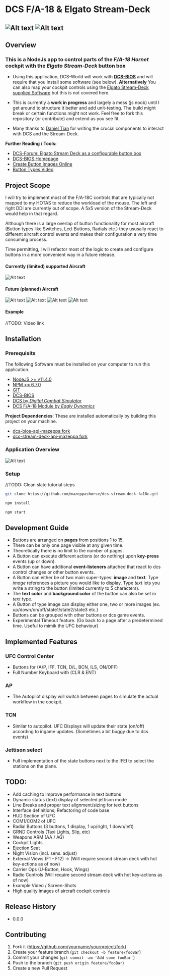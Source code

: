 # DCS F/A-18 & Elgato Stream-Deck
![Alt text](./resources/docs/dcs_logo_small.jpg?raw=true "DCS")
![Alt text](./resources/docs/elgato_logo_small.jpg?raw=true "ELGATO Stream Deck")
---
## Overview
### This is a NodeJs app to control parts of the *F/A-18 Hornet* cockpit with the *Elgato Stream-Deck* button box

- Using this application, DCS-World will work with [**DCS-BIOS**](https://github.com/dcs-bios/dcs-bios.git) and will require that you install some software (see below). **Alternatively** You can also map your cockpit controls using the [Elgato Stream-Deck supplied Software](https://www.elgato.com/en/gaming/downloads) but this is not covered here.

- This is currently a **work in progress** and largely a mess (js noob) until I get around to structure it better and add unit-testing. The build might break or certain functions might not work.
Feel free to fork this repository (or contribute) and extend as you see fit.
 
- Many thanks to [Daniel Tian](https://github.com/danieltian) for writing the crucial components to interact with DCS and the Stream-Deck. 

**Further Reading / Tools:**

- [DCS-Forum: Elgato Stream Deck as a configurable button box](https://forums.eagle.ru/showthread.php?t=189194)
- [DCS-BIOS Homepage](http://dcs-bios.a10c.de/)
- [Create Button Images Online](https://www.elgato.com/en/gaming/keycreator)
- [Button Types Video](https://youtu.be/cql9y2FIPvA)


## Project Scope

I will try to implement most of the F/A-18C controls that are typically not mapped to my HOTAS to reduce the workload of the mouse. The left and right DDI are currently out of scope. A 5x5 version of the Stream-Deck would help in that regard.

Although there is a large overlap of button functionality for most aircraft (Button types like Switches, Led-Buttons, Radials etc.) they ususally react to different aircraft control events and makes their configuration a very time consuming process.

Time permitting, I will refactor most of the logic to create and configure buttons in a more convenient way in a future release.


#### Currently (limited) supported Aircraft
![Alt text](./resources/images/menus/menu_fa_18c.png?raw=true "FA-18C Hornet")

#### Future (planned) Aircraft
![Alt text](./resources/images/menus/menu_f14.png?raw=true "F15 Tomcat")
![Alt text](./resources/images/menus/menu_aj37.png?raw=true "AJ37 Viggen")
![Alt text](./resources/images/menus/menu_m2000.png?raw=true "Mirage 2000")
![Alt text](./resources/images/menus/menu_av8b.png?raw=true "AV8B Harrier")

#### Example

//TODO: Video link

## Installation

### Prerequisits

The following Software must be installed on your computer to run this application. 
 
- [NodeJS >= v11.4.0](https://nodejs.org/en/)
- [NPM >= 6.7.0](https://www.npmjs.com/get-npm)
- [GIT](https://git-scm.com/)
- [DCS-BIOS](https://github.com/dcs-bios/dcs-bios.git)
- [DCS by *Digital Combat Simulator*](https://www.digitalcombatsimulator.com/en/products/world/)
- [DCS F/A-18 Module by *Eagly Dynamics*](https://www.digitalcombatsimulator.com/en/products/planes/hornet/)

**Project Dependencies**:
These are installed automatically by building this project on your machine.
- [dcs-bios-api-mazeppa fork](https://github.com/mazeppashorse/dcs-bios-api.git)
- [dcs-stream-deck-api-mazeppa fork](https://github.com/mazeppashorse/stream-deck-api.git)

### Application Overview

![Alt text](resources/docs/elgato_dcs_fa18_architecture.png?raw=true "DCS")

### Setup

//TODO: Clean slate tutorial steps

```sh
git clone https://github.com/mazeppashorse/dcs-stream-deck-fa18c.git

npm install

npm start
```
    
## Development Guide
* Buttons are arranged on **pages** from positions 1 to 15. 
* There can be only one page visible at any given time.
* Theoretically there is no limit to the number of pages.
* A Button can execute different actions (or do nothing) upon **key-press** events (up or down).
* A Button can have additional **event-listeners** attached that react to dcs control changes or other button events.
* A Button can either be of two main super-types: **image** and **text**. Type *image* references a picture you would like to display. Type *text* lets you write a string to the button (limited currently to 5 characters).
* The **text color** and **background color** of the button can also be set in *text* type.
* A Button of type image can display either one, two or more images (ex. up/down/on/off/state1/state2/state3 etc.)
* Buttons can be grouped with other buttons or dcs game events.
* Experimental Timeout feature. (Go back to a page after a predetermined time. Useful to mimik the UFC behaviour)

## Implemented Features
### UFC Control Center
-  Buttons for (A/P, IFF, TCN, D/L, BCN, ILS, ON/OFF)
-  Full Number Keyboard with (CLR & ENT)

### AP
- The Autopilot display will switch between pages to simulate the actual workflow in the cockpit.
### TCN
- Similar to autopilot. UFC Displays will update their state (on/off) according to ingame updates. (Sometimes a bit buggy due to dcs events)
### Jettison select
 - Full implementation of the state buttons next to the IFEI to select the stations on the plane. 
 
## TODO:
- Add caching to improve performance in text buttons
- Dynamic status (text) display of selected jettison mode
- Line Breaks and proper text alignment/sizing for text buttons
- Interface definitions; Refactoring of code base
- HUD Section of UFC
- COM1/COM2 of UFC
- Radial Buttons (3 buttons, 1 display, 1 up/right, 1 down/left)
- GRND Controls (Taxi Lights, Slip, etc)
- Weapons ARM (AA / AG)
- Cockpit Lights
- Ejection Seat
- Night Vision (incl. sens. adjust)
- External Views (F1 - F12) -> (Will require second stream deck with hot key-actions as of now)
- Carrier Ops (U-Button, Hook, Wings)
- Radio Controls (Will require second stream deck with hot key-actions as of now)
- Example Video / Screen-Shots
- High quality images of aircraft cockpit controls


## Release History

* 0.0.0
   
## Contributing

1. Fork it (<https://github.com/yourname/yourproject/fork>)
2. Create your feature branch (`git checkout -b feature/fooBar`)
3. Commit your changes (`git commit -am 'Add some fooBar'`)
4. Push to the branch (`git push origin feature/fooBar`)
5. Create a new Pull Request
